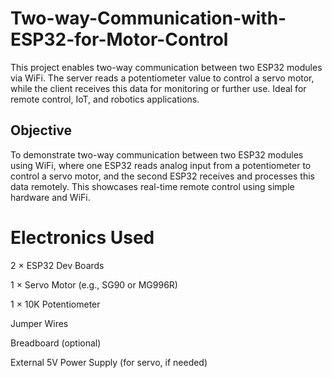 # Two-way-Communication-with-ESP32-for-Motor-Control
This project enables two-way communication between two ESP32 modules via WiFi. The server reads a potentiometer value to control a servo motor, while the client receives this data for monitoring or further use. Ideal for remote control, IoT, and robotics applications.
## Objective
To demonstrate two-way communication between two ESP32 modules using WiFi, where one ESP32 reads analog input from a potentiometer to control a servo motor, and the second ESP32 receives and processes this data remotely. This showcases real-time remote control using simple hardware and WiFi.
#  Electronics Used
2 × ESP32 Dev Boards

1 × Servo Motor (e.g., SG90 or MG996R)

1 × 10K Potentiometer

Jumper Wires

Breadboard (optional)

External 5V Power Supply (for servo, if needed)
